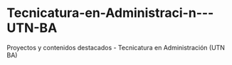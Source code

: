 # Tecnicatura-en-Administraci-n---UTN-BA
Proyectos y contenidos destacados - Tecnicatura en Administración (UTN BA)
